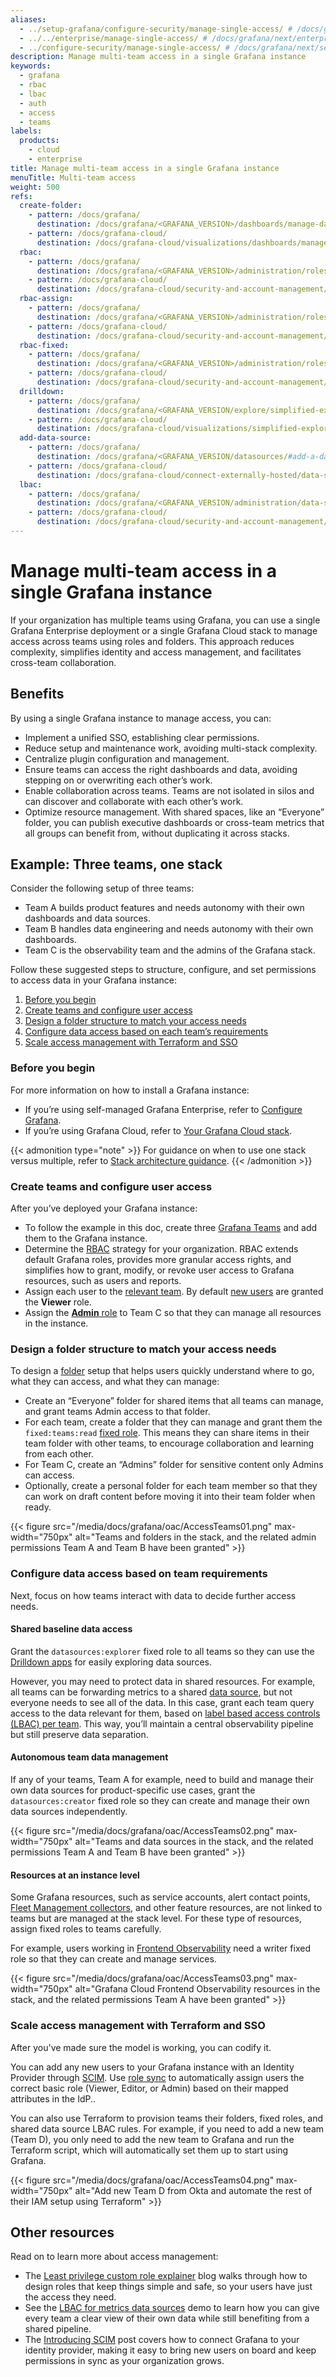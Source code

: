 ```yaml
---
aliases:
  - ../setup-grafana/configure-security/manage-single-access/ # /docs/grafana/next/setup-grafana/setup-grafana/configure-security/manage-single-access/
  - ../../enterprise/manage-single-access/ # /docs/grafana/next/enterprise/manage-single-access/
  - ../configure-security/manage-single-access/ # /docs/grafana/next/setup-grafana/configure-security/manage-single-access/
description: Manage multi-team access in a single Grafana instance
keywords:
  - grafana
  - rbac
  - lbac
  - auth
  - access
  - teams
labels:
  products:
    - cloud
    - enterprise
title: Manage multi-team access in a single Grafana instance
menuTitle: Multi-team access
weight: 500
refs:
  create-folder:
    - pattern: /docs/grafana/
      destination: /docs/grafana/<GRAFANA_VERSION>/dashboards/manage-dashboards/#create-a-dashboard-folder
    - pattern: /docs/grafana-cloud/
      destination: /docs/grafana-cloud/visualizations/dashboards/manage-dashboards/#create-a-dashboard-folder
  rbac:
    - pattern: /docs/grafana/
      destination: /docs/grafana/<GRAFANA_VERSION>/administration/roles-and-permissions/access-control
    - pattern: /docs/grafana-cloud/
      destination: /docs/grafana-cloud/security-and-account-management/authentication-and-permissions/access-control
  rbac-assign:
    - pattern: /docs/grafana/
      destination: /docs/grafana/<GRAFANA_VERSION>/administration/roles-and-permissions/access-control/assign-rbac-roles
    - pattern: /docs/grafana-cloud/
      destination: /docs/grafana-cloud/security-and-account-management/authentication-and-permissions/access-control/assign-rbac-roles
  rbac-fixed:
    - pattern: /docs/grafana/
      destination: /docs/grafana/<GRAFANA_VERSION>/administration/roles-and-permissions/access-control/rbac-fixed-basic-role-definitions/#fixed-role-definitions
    - pattern: /docs/grafana-cloud/
      destination: /docs/grafana-cloud/security-and-account-management/authentication-and-permissions/access-control/rbac-fixed-basic-role-definitions/#fixed-role-definitions
  drilldown:
    - pattern: /docs/grafana/
      destination: /docs/grafana/<GRAFANA_VERSION/explore/simplified-exploration/
    - pattern: /docs/grafana-cloud/
      destination: /docs/grafana-cloud/visualizations/simplified-exploration/
  add-data-source:
    - pattern: /docs/grafana/
      destination: /docs/grafana/<GRAFANA_VERSION/datasources/#add-a-data-source
    - pattern: /docs/grafana-cloud/
      destination: /docs/grafana-cloud/connect-externally-hosted/data-sources/#add-a-data-source
  lbac:
    - pattern: /docs/grafana/
      destination: /docs/grafana/<GRAFANA_VERSION/administration/data-source-management/teamlbac
    - pattern: /docs/grafana-cloud/
      destination: /docs/grafana-cloud/security-and-account-management/authentication-and-permissions/access-policies/label-access-policies
---
```


# Manage multi-team access in a single Grafana instance

If your organization has multiple teams using Grafana, you can use a single Grafana Enterprise deployment or a single Grafana Cloud stack to manage access across teams using roles and folders. This approach reduces complexity, simplifies identity and access management, and facilitates cross-team collaboration.

## Benefits

By using a single Grafana instance to manage access, you can:

- Implement a unified SSO, establishing clear permissions.
- Reduce setup and maintenance work, avoiding multi-stack complexity.
- Centralize plugin configuration and management.
- Ensure teams can access the right dashboards and data, avoiding stepping on or overwriting each other’s work.
- Enable collaboration across teams. Teams are not isolated in silos and can discover and collaborate with each other’s work.
- Optimize resource management. With shared spaces, like an “Everyone” folder, you can publish executive dashboards or cross-team metrics that all groups can benefit from, without duplicating it across stacks.

## Example: Three teams, one stack

Consider the following setup of three teams:

- Team A builds product features and needs autonomy with their own dashboards and data sources.
- Team B handles data engineering and needs autonomy with their own dashboards.
- Team C is the observability team and the admins of the Grafana stack.

Follow these suggested steps to structure, configure, and set permissions to access data in your Grafana instance:

1. [Before you begin](#before-you-begin)
1. [Create teams and configure user access](#create-teams-and-configure-user-access)
1. [Design a folder structure to match your access needs](#design-a-folder-structure-to-match-your-access-needs)
1. [Configure data access based on each team’s requirements](#configure-data-access-based-on-team-requirements)
1. [Scale access management with Terraform and SSO](#scale-access-management-with-terraform-and-sso)

### Before you begin

For more information on how to install a Grafana instance:

- If you’re using self-managed Grafana Enterprise, refer to [Configure Grafana](../../configure-grafana/).
- If you’re using Grafana Cloud, refer to [Your Grafana Cloud stack](https://grafana.com/docs/grafana-cloud/security-and-account-management/cloud-stacks).

{{< admonition type="note" >}}
For guidance on when to use one stack versus multiple, refer to [Stack architecture guidance](https://grafana.com/docs/grafana-cloud/security-and-account-management/cloud-stacks/stack-architecture-guidance/).
{{< /admonition >}}

### Create teams and configure user access

After you’ve deployed your Grafana instance:

- To follow the example in this doc, create three [Grafana Teams](../../../administration/team-management/configure-grafana-teams/#create-a-grafana-team) and add them to the Grafana instance.
- Determine the [RBAC](ref:rbac) strategy for your organization. RBAC extends default Grafana roles, provides more granular access rights, and simplifies how to grant, modify, or revoke user access to Grafana resources, such as users and reports.
- Assign each user to the [relevant team](../../../administration/user-management/manage-org-users/). By default [new users](../../configure-grafana/#auto_assign_org) are granted the **Viewer** role.
- Assign the [**Admin** role](ref:rbac-assign) to Team C so that they can manage all resources in the instance.

### Design a folder structure to match your access needs

To design a [folder](ref:create-folder) setup that helps users quickly understand where to go, what they can access, and what they can manage:

- Create an “Everyone” folder for shared items that all teams can manage, and grant teams Admin access to that folder.
- For each team, create a folder that they can manage and grant them the `fixed:teams:read` [fixed role](ref:rbac-assign). This means they can share items in their team folder with other teams, to encourage collaboration and learning from each other.
- For Team C, create an “Admins” folder for sensitive content only Admins can access.
- Optionally, create a personal folder for each team member so that they can work on draft content before moving it into their team folder when ready.

{{< figure src="/media/docs/grafana/oac/AccessTeams01.png" max-width="750px" alt="Teams and folders in the stack, and the related admin permissions Team A and Team B have been granted" >}}

### Configure data access based on team requirements

Next, focus on how teams interact with data to decide further access needs.

#### Shared baseline data access

Grant the `datasources:explorer` fixed role to all teams so they can use the [Drilldown apps](ref:drilldown) for easily exploring data sources.

However, you may need to protect data in shared resources. For example, all teams can be forwarding metrics to a shared [data source](ref:add-data-source), but not everyone needs to see all of the data. In this case, grant each team query access to the data relevant for them, based on [label based access controls (LBAC) per team](ref:lbac). This way, you’ll maintain a central observability pipeline but still preserve data separation.

#### Autonomous team data management

If any of your teams, Team A for example, need to build and manage their own data sources for product-specific use cases, grant the `datasources:creator` fixed role so they can create and manage their own data sources independently.

{{< figure src="/media/docs/grafana/oac/AccessTeams02.png" max-width="750px" alt="Teams and data sources in the stack, and the related permissions Team A and Team B have been granted" >}}

#### Resources at an instance level

Some Grafana resources, such as service accounts, alert contact points, [Fleet Management collectors](https://grafana.com/docs/grafana-cloud/send-data/fleet-management/), and other feature resources, are not linked to teams but are managed at the stack level. For these type of resources, assign fixed roles to teams carefully.

For example, users working in [Frontend Observability](https://grafana.com/docs/grafana-cloud/monitor-applications/frontend-observability/) need a writer fixed role so that they can create and manage services.

{{< figure src="/media/docs/grafana/oac/AccessTeams03.png" max-width="750px" alt="Grafana Cloud Frontend Observability resources in the stack, and the related permissions Team A have been granted" >}}

### Scale access management with Terraform and SSO

After you've made sure the model is working, you can codify it.

You can add any new users to your Grafana instance with an Identity Provider through [SCIM](../../configure-access/configure-authentication/). Use [role sync](../../../configure-access/configure-authentication/saml/configure-saml-team-role-mapping/#configure-role-sync-for-saml) to automatically assign users the correct basic role (Viewer, Editor, or Admin) based on their mapped attributes in the IdP..

You can also use Terraform to provision teams their folders, fixed roles, and shared data source LBAC rules. For example, if you need to add a new team (Team D), you only need to add the new team to Grafana and run the Terraform script, which will automatically set them up to start using Grafana.

{{< figure src="/media/docs/grafana/oac/AccessTeams04.png" max-width="750px" alt="Add new Team D from Okta and automate the rest of their IAM setup using Terraform" >}}

## Other resources

Read on to learn more about access management:

- The [Least privilege custom role explainer](https://grafana.com/blog/2024/09/10/grafana-access-management-how-to-use-teams-for-seamless-user-and-permission-management/) blog walks through how to design roles that keep things simple and safe, so your users have just the access they need.
- See the [LBAC for metrics data sources](https://www.youtube.com/watch?v=gj27qKPSVsM) demo to learn how you can give every team a clear view of their own data while still benefiting from a shared pipeline.
- The [Introducing SCIM](https://grafana.com/blog/2025/05/14/introducing-scim-provisioning-in-grafana-enterprise-grade-user-management-made-simple/) post covers how to connect Grafana to your identity provider, making it easy to bring new users on board and keep permissions in sync as your organization grows.
